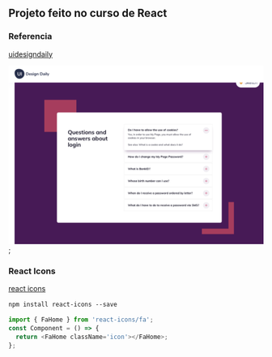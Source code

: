 ## Projeto feito no curso de React

### Referencia

[uidesigndaily](https://uidesigndaily.com/posts/sketch-accordion-website-day-1175)

![](./idea.png);

### React Icons

[react icons](https://react-icons.github.io/react-icons/)

```
npm install react-icons --save
```

```javascript
import { FaHome } from 'react-icons/fa';
const Component = () => {
  return <FaHome className='icon'></FaHome>;
};
```
